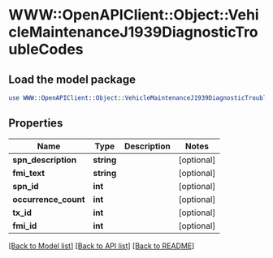 # WWW::OpenAPIClient::Object::VehicleMaintenanceJ1939DiagnosticTroubleCodes

## Load the model package
```perl
use WWW::OpenAPIClient::Object::VehicleMaintenanceJ1939DiagnosticTroubleCodes;
```

## Properties
Name | Type | Description | Notes
------------ | ------------- | ------------- | -------------
**spn_description** | **string** |  | [optional] 
**fmi_text** | **string** |  | [optional] 
**spn_id** | **int** |  | [optional] 
**occurrence_count** | **int** |  | [optional] 
**tx_id** | **int** |  | [optional] 
**fmi_id** | **int** |  | [optional] 

[[Back to Model list]](../README.md#documentation-for-models) [[Back to API list]](../README.md#documentation-for-api-endpoints) [[Back to README]](../README.md)


